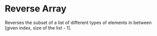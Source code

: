 # Reverse Array

Reverses the subset of a list of different types of elements in between [given index, size of the list - 1].
